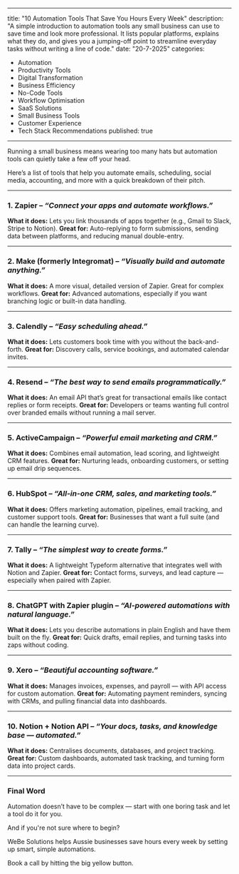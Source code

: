 
---
title: "10 Automation Tools That Save You Hours Every Week"
description: "A simple introduction to automation tools any small business can use to save time and look more professional. It lists popular platforms, explains what they do, and gives you a jumping-off point to streamline everyday tasks without writing a line of code."
date: "20-7-2025"
categories:
- Automation
- Productivity Tools
- Digital Transformation
- Business Efficiency
- No-Code Tools
- Workflow Optimisation
- SaaS Solutions
- Small Business Tools
- Customer Experience
- Tech Stack Recommendations
published: true
---

Running a small business means wearing too many hats but automation tools can quietly take a few off your head.

Here’s a list of tools that help you automate emails, scheduling, social media, accounting, and more with a quick breakdown of their pitch.

---

### 1. **Zapier** – *“Connect your apps and automate workflows.”*

**What it does:** Lets you link thousands of apps together (e.g., Gmail to Slack, Stripe to Notion).
**Great for:** Auto-replying to form submissions, sending data between platforms, and reducing manual double-entry.

---

### 2. **Make (formerly Integromat)** – *“Visually build and automate anything.”*

**What it does:** A more visual, detailed version of Zapier. Great for complex workflows.
**Great for:** Advanced automations, especially if you want branching logic or built-in data handling.

---

### 3. **Calendly** – *“Easy scheduling ahead.”*

**What it does:** Lets customers book time with you without the back-and-forth.
**Great for:** Discovery calls, service bookings, and automated calendar invites.

---

### 4. **Resend** – *“The best way to send emails programmatically.”*

**What it does:** An email API that’s great for transactional emails like contact replies or form receipts.
**Great for:** Developers or teams wanting full control over branded emails without running a mail server.

---

### 5. **ActiveCampaign** – *“Powerful email marketing and CRM.”*

**What it does:** Combines email automation, lead scoring, and lightweight CRM features.
**Great for:** Nurturing leads, onboarding customers, or setting up email drip sequences.

---

### 6. **HubSpot** – *“All-in-one CRM, sales, and marketing tools.”*

**What it does:** Offers marketing automation, pipelines, email tracking, and customer support tools.
**Great for:** Businesses that want a full suite (and can handle the learning curve).

---

### 7. **Tally** – *“The simplest way to create forms.”*

**What it does:** A lightweight Typeform alternative that integrates well with Notion and Zapier.
**Great for:** Contact forms, surveys, and lead capture — especially when paired with Zapier.

---

### 8. **ChatGPT with Zapier plugin** – *“AI-powered automations with natural language.”*

**What it does:** Lets you describe automations in plain English and have them built on the fly.
**Great for:** Quick drafts, email replies, and turning tasks into zaps without coding.

---

### 9. **Xero** – *“Beautiful accounting software.”*

**What it does:** Manages invoices, expenses, and payroll — with API access for custom automation.
**Great for:** Automating payment reminders, syncing with CRMs, and pulling financial data into dashboards.

---

### 10. **Notion + Notion API** – *“Your docs, tasks, and knowledge base — automated.”*

**What it does:** Centralises documents, databases, and project tracking.
**Great for:** Custom dashboards, automated task tracking, and turning form data into project cards.

---

### Final Word

Automation doesn’t have to be complex — start with one boring task and let a tool do it for you.

And if you're not sure where to begin?

WeBe Solutions helps Aussie businesses save hours every week by setting up smart, simple automations.

Book a call by hitting the big yellow button.

